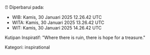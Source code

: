 ⏰ Diperbarui pada:
- WIB: Kamis, 30 Januari 2025 12.26.42 UTC
- WITA: Kamis, 30 Januari 2025 13.26.42 UTC
- WIT: Kamis, 30 Januari 2025 14.26.42 UTC

Kutipan Inspiratif:
"Where there is ruin, there is hope for a treasure."


Kategori: inspirational

